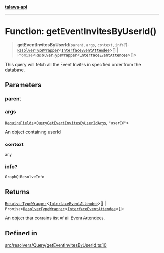 [**talawa-api**](../../../../README.md)

***

# Function: getEventInvitesByUserId()

> **getEventInvitesByUserId**(`parent`, `args`, `context`, `info`?): [`ResolverTypeWrapper`](../../../../types/generatedGraphQLTypes/type-aliases/ResolverTypeWrapper.md)\<[`InterfaceEventAttendee`](../../../../models/EventAttendee/interfaces/InterfaceEventAttendee.md)\>[] \| `Promise`\<[`ResolverTypeWrapper`](../../../../types/generatedGraphQLTypes/type-aliases/ResolverTypeWrapper.md)\<[`InterfaceEventAttendee`](../../../../models/EventAttendee/interfaces/InterfaceEventAttendee.md)\>[]\>

This query will fetch all the Event Invites in specified order from the database.

## Parameters

### parent

### args

[`RequireFields`](../../../../types/generatedGraphQLTypes/type-aliases/RequireFields.md)\<[`QueryGetEventInvitesByUserIdArgs`](../../../../types/generatedGraphQLTypes/type-aliases/QueryGetEventInvitesByUserIdArgs.md), `"userId"`\>

An object containing userId.

### context

`any`

### info?

`GraphQLResolveInfo`

## Returns

[`ResolverTypeWrapper`](../../../../types/generatedGraphQLTypes/type-aliases/ResolverTypeWrapper.md)\<[`InterfaceEventAttendee`](../../../../models/EventAttendee/interfaces/InterfaceEventAttendee.md)\>[] \| `Promise`\<[`ResolverTypeWrapper`](../../../../types/generatedGraphQLTypes/type-aliases/ResolverTypeWrapper.md)\<[`InterfaceEventAttendee`](../../../../models/EventAttendee/interfaces/InterfaceEventAttendee.md)\>[]\>

An object that contains list of all Event Attendees.

## Defined in

[src/resolvers/Query/getEventInvitesByUserId.ts:10](https://github.com/Suyash878/talawa-api/blob/095e6964ce2a06c1c30d1acf81b6162203f1db91/src/resolvers/Query/getEventInvitesByUserId.ts#L10)
